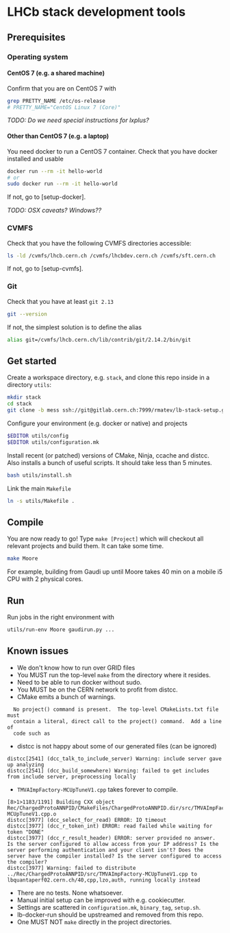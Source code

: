 # LHCb stack development tools

## Prerequisites
### Operating system
#### CentOS 7 (e.g. a shared machine)

Confirm that you are on CentOS 7 with
```sh
grep PRETTY_NAME /etc/os-release
# PRETTY_NAME="CentOS Linux 7 (Core)"
```
_TODO: Do we need special instructions for lxplus?_

#### Other than CentOS 7 (e.g. a laptop)
You need docker to run a CentOS 7 container.
Check that you have docker installed and usable
```sh
docker run --rm -it hello-world
# or
sudo docker run --rm -it hello-world
```
If not, go to [setup-docker].

_TODO: OSX caveats? Windows??_

### CVMFS
Check that you have the following CVMFS directories accessible:
```sh
ls -ld /cvmfs/lhcb.cern.ch /cvmfs/lhcbdev.cern.ch /cvmfs/sft.cern.ch
```
If not, go to [setup-cvmfs].

### Git
Check that you have at least `git 2.13`
```sh
git --version
```
If not, the simplest solution is to define the alias
```sh
alias git=/cvmfs/lhcb.cern.ch/lib/contrib/git/2.14.2/bin/git
```

## Get started
Create a workspace directory, e.g. `stack`, and clone this repo inside in a directory `utils`:
```sh
mkdir stack
cd stack
git clone -b mess ssh://git@gitlab.cern.ch:7999/rmatev/lb-stack-setup.git utils
```

Configure your environment (e.g. docker or native) and projects
```sh
$EDITOR utils/config
$EDITOR utils/configuration.mk
```

Install recent (or patched) versions of CMake, Ninja, ccache and distcc. Also installs a bunch of useful scripts. It should take less than 5 minutes.
```sh
bash utils/install.sh
```

Link the main `Makefile`
```sh
ln -s utils/Makefile .
```

## Compile
You are now ready to go! Type `make [Project]` which will checkout all relevant
projects and build them. It can take some time.
```sh
make Moore
```
For example, building from Gaudi up until Moore takes 40 min on a mobile i5 CPU
with 2 physical cores.

## Run
Run jobs in the right environment with
```sh
utils/run-env Moore gaudirun.py ...
```

## Known issues
- We don't know how to run over GRID files
- You MUST run the top-level `make` from the directory where it resides.
- Need to be able to run docker without sudo.
- You MUST be on the CERN network to profit from distcc.
- CMake emits a bunch of warnings.
```
  No project() command is present.  The top-level CMakeLists.txt file must
  contain a literal, direct call to the project() command.  Add a line of
  code such as
```
- distcc is not happy about some of our generated files (can be ignored)
```
distcc[2541] (dcc_talk_to_include_server) Warning: include server gave up analyzing
distcc[2541] (dcc_build_somewhere) Warning: failed to get includes from include server, preprocessing locally
```
- `TMVAImpFactory-MCUpTuneV1.cpp` takes forever to compile.
```
[8>1>1183/1191] Building CXX object Rec/ChargedProtoANNPID/CMakeFiles/ChargedProtoANNPID.dir/src/TMVAImpFactory-MCUpTuneV1.cpp.o
distcc[3977] (dcc_select_for_read) ERROR: IO timeout
distcc[3977] (dcc_r_token_int) ERROR: read failed while waiting for token "DONE"
distcc[3977] (dcc_r_result_header) ERROR: server provided no answer. Is the server configured to allow access from your IP address? Is the server performing authentication and your client isn't? Does the server have the compiler installed? Is the server configured to access the compiler?
distcc[3977] Warning: failed to distribute ../Rec/ChargedProtoANNPID/src/TMVAImpFactory-MCUpTuneV1.cpp to lbquantaperf02.cern.ch/40,cpp,lzo,auth, running locally instead
```
- There are no tests. None whatsoever.
- Manual initial setup can be improved with e.g. cookiecutter.
- Settings are scattered in `configuration.mk`, `binary_tag`, `setup.sh`.
- lb-docker-run should be upstreamed and removed from this repo.
- One MUST NOT `make` directly in the project directories.
